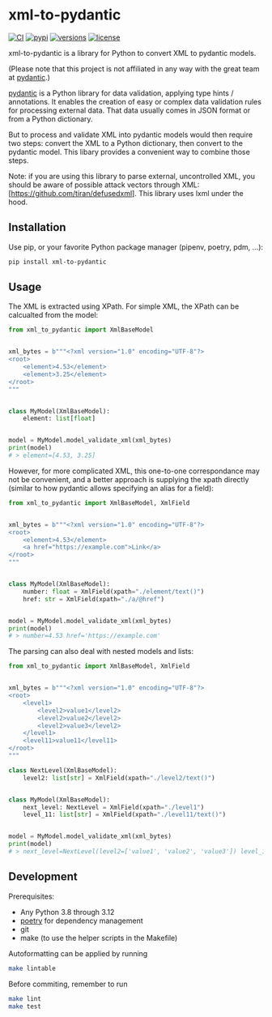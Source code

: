 # xml-to-pydantic

[![CI](https://github.com/simw/xml-to-pydantic/actions/workflows/test.yml/badge.svg?event=push)](https://github.com/simw/xml-to-pydantic/actions/workflows/test.yml)
[![pypi](https://img.shields.io/pypi/v/xml-to-pydantic.svg)](https://pypi.python.org/pypi/xml-to-pydantic)
[![versions](https://img.shields.io/pypi/pyversions/xml-to-pydantic.svg)](https://github.com/simw/xml-to-pydantic)
[![license](https://img.shields.io/github/license/simw/xml-to-pydantic.svg)](https://github.com/simw/xml-to-pydantic/blob/main/LICENSE)

xml-to-pydantic is a library for Python to convert XML to pydantic
models. 

(Please note that this project is not affiliated in any way with the
great team at [pydantic](https://github.com/pydantic/pydantic).)

[pydantic](https://github.com/pydantic/pydantic) is a Python library
for data validation, applying type hints / annotations. It enables
the creation of easy or complex data validation rules for processing
external data. That data usually comes in JSON format or from a Python
dictionary.

But to process and validate XML into pydantic models would then require
two steps: convert the XML to a Python dictionary, then convert to
the pydantic model. This libary provides a convenient way to combine those steps.

Note: if you are using this library to parse external, uncontrolled XML, you should
be aware of possible attack vectors through XML: [https://github.com/tiran/defusedxml].
This library uses lxml under the hood.

## Installation

Use pip, or your favorite Python package manager (pipenv, poetry, pdm, ...):

```bash
pip install xml-to-pydantic
```

## Usage

The XML is extracted using XPath. For simple XML, the XPath can be calcualted
from the model:

```py
from xml_to_pydantic import XmlBaseModel


xml_bytes = b"""<?xml version="1.0" encoding="UTF-8"?>
<root>
    <element>4.53</element>
    <element>3.25</element>
</root>
"""


class MyModel(XmlBaseModel):
    element: list[float]


model = MyModel.model_validate_xml(xml_bytes)
print(model)
# > element=[4.53, 3.25]
```

However, for more complicated XML, this one-to-one correspondance may not be
convenient, and a better approach is supplying the xpath directly (similar
to how pydantic allows specifying an alias for a field):

```py
from xml_to_pydantic import XmlBaseModel, XmlField


xml_bytes = b"""<?xml version="1.0" encoding="UTF-8"?>
<root>
    <element>4.53</element>
    <a href="https://example.com">Link</a>
</root>
"""


class MyModel(XmlBaseModel):
    number: float = XmlField(xpath="./element/text()")
    href: str = XmlField(xpath="./a/@href")


model = MyModel.model_validate_xml(xml_bytes)
print(model)
# > number=4.53 href='https://example.com'
```

The parsing can also deal with nested models and lists:

```py
from xml_to_pydantic import XmlBaseModel, XmlField


xml_bytes = b"""<?xml version="1.0" encoding="UTF-8"?>
<root>
    <level1>
        <level2>value1</level2>
        <level2>value2</level2>
        <level2>value3</level2>
    </level1>
    <level11>value11</level11>
</root>
"""

class NextLevel(XmlBaseModel):
    level2: list[str] = XmlField(xpath="./level2/text()")


class MyModel(XmlBaseModel):
    next_level: NextLevel = XmlField(xpath="./level1")
    level_11: list[str] = XmlField(xpath="./level11/text()")


model = MyModel.model_validate_xml(xml_bytes)
print(model)
# > next_level=NextLevel(level2=['value1', 'value2', 'value3']) level_11=['value11']
```

## Development

Prerequisites:

- Any Python 3.8 through 3.12
- [poetry](https://github.com/python-poetry/poetry) for dependency management
- git
- make (to use the helper scripts in the Makefile)

Autoformatting can be applied by running

```bash
make lintable
```

Before commiting, remember to run

```bash
make lint
make test
```
